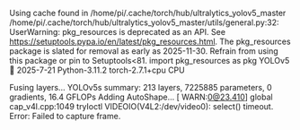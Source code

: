 Using cache found in /home/pi/.cache/torch/hub/ultralytics_yolov5_master
/home/pi/.cache/torch/hub/ultralytics_yolov5_master/utils/general.py:32: UserWarning: pkg_resources is deprecated as an API. See https://setuptools.pypa.io/en/latest/pkg_resources.html. The pkg_resources package is slated for removal as early as 2025-11-30. Refrain from using this package or pin to Setuptools<81.
  import pkg_resources as pkg
YOLOv5 🚀 2025-7-21 Python-3.11.2 torch-2.7.1+cpu CPU

Fusing layers... 
YOLOv5s summary: 213 layers, 7225885 parameters, 0 gradients, 16.4 GFLOPs
Adding AutoShape... 
[ WARN:0@23.410] global cap_v4l.cpp:1049 tryIoctl VIDEOIO(V4L2:/dev/video0): select() timeout.
Error: Failed to capture frame.

